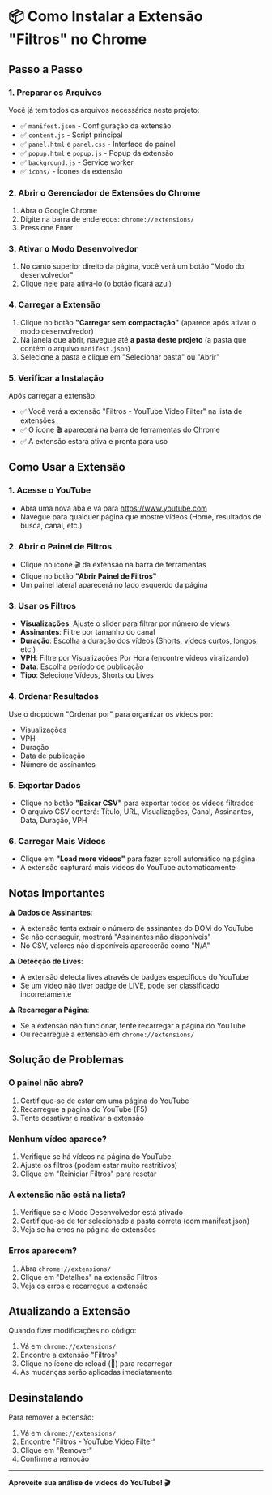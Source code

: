 # 📦 Como Instalar a Extensão "Filtros" no Chrome

## Passo a Passo

### 1. Preparar os Arquivos
Você já tem todos os arquivos necessários neste projeto:
- ✅ `manifest.json` - Configuração da extensão
- ✅ `content.js` - Script principal
- ✅ `panel.html` e `panel.css` - Interface do painel
- ✅ `popup.html` e `popup.js` - Popup da extensão
- ✅ `background.js` - Service worker
- ✅ `icons/` - Ícones da extensão

### 2. Abrir o Gerenciador de Extensões do Chrome

1. Abra o Google Chrome
2. Digite na barra de endereços: `chrome://extensions/`
3. Pressione Enter

### 3. Ativar o Modo Desenvolvedor

1. No canto superior direito da página, você verá um botão "Modo do desenvolvedor"
2. Clique nele para ativá-lo (o botão ficará azul)

### 4. Carregar a Extensão

1. Clique no botão **"Carregar sem compactação"** (aparece após ativar o modo desenvolvedor)
2. Na janela que abrir, navegue até **a pasta deste projeto** (a pasta que contém o arquivo `manifest.json`)
3. Selecione a pasta e clique em "Selecionar pasta" ou "Abrir"

### 5. Verificar a Instalação

Após carregar a extensão:
- ✅ Você verá a extensão "Filtros - YouTube Video Filter" na lista de extensões
- ✅ O ícone 🎬 aparecerá na barra de ferramentas do Chrome
- ✅ A extensão estará ativa e pronta para uso

## Como Usar a Extensão

### 1. Acesse o YouTube
- Abra uma nova aba e vá para https://www.youtube.com
- Navegue para qualquer página que mostre vídeos (Home, resultados de busca, canal, etc.)

### 2. Abrir o Painel de Filtros
- Clique no ícone 🎬 da extensão na barra de ferramentas
- Clique no botão **"Abrir Painel de Filtros"**
- Um painel lateral aparecerá no lado esquerdo da página

### 3. Usar os Filtros
- **Visualizações**: Ajuste o slider para filtrar por número de views
- **Assinantes**: Filtre por tamanho do canal
- **Duração**: Escolha a duração dos vídeos (Shorts, vídeos curtos, longos, etc.)
- **VPH**: Filtre por Visualizações Por Hora (encontre vídeos viralizando)
- **Data**: Escolha período de publicação
- **Tipo**: Selecione Vídeos, Shorts ou Lives

### 4. Ordenar Resultados
Use o dropdown "Ordenar por" para organizar os vídeos por:
- Visualizações
- VPH
- Duração
- Data de publicação
- Número de assinantes

### 5. Exportar Dados
- Clique no botão **"Baixar CSV"** para exportar todos os vídeos filtrados
- O arquivo CSV conterá: Título, URL, Visualizações, Canal, Assinantes, Data, Duração, VPH

### 6. Carregar Mais Vídeos
- Clique em **"Load more videos"** para fazer scroll automático na página
- A extensão capturará mais vídeos do YouTube automaticamente

## Notas Importantes

⚠️ **Dados de Assinantes**: 
- A extensão tenta extrair o número de assinantes do DOM do YouTube
- Se não conseguir, mostrará "Assinantes não disponíveis"
- No CSV, valores não disponíveis aparecerão como "N/A"

⚠️ **Detecção de Lives**:
- A extensão detecta lives através de badges específicos do YouTube
- Se um vídeo não tiver badge de LIVE, pode ser classificado incorretamente

⚠️ **Recarregar a Página**:
- Se a extensão não funcionar, tente recarregar a página do YouTube
- Ou recarregue a extensão em `chrome://extensions/`

## Solução de Problemas

### O painel não abre?
1. Certifique-se de estar em uma página do YouTube
2. Recarregue a página do YouTube (F5)
3. Tente desativar e reativar a extensão

### Nenhum vídeo aparece?
1. Verifique se há vídeos na página do YouTube
2. Ajuste os filtros (podem estar muito restritivos)
3. Clique em "Reiniciar Filtros" para resetar

### A extensão não está na lista?
1. Verifique se o Modo Desenvolvedor está ativado
2. Certifique-se de ter selecionado a pasta correta (com manifest.json)
3. Veja se há erros na página de extensões

### Erros aparecem?
1. Abra `chrome://extensions/`
2. Clique em "Detalhes" na extensão Filtros
3. Veja os erros e recarregue a extensão

## Atualizando a Extensão

Quando fizer modificações no código:
1. Vá em `chrome://extensions/`
2. Encontre a extensão "Filtros"
3. Clique no ícone de reload (🔄) para recarregar
4. As mudanças serão aplicadas imediatamente

## Desinstalando

Para remover a extensão:
1. Vá em `chrome://extensions/`
2. Encontre "Filtros - YouTube Video Filter"
3. Clique em "Remover"
4. Confirme a remoção

---

**Aproveite sua análise de vídeos do YouTube! 🎬**
